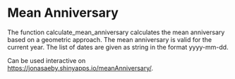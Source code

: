 # Mean Anniversary

The function calculate_mean_anniversary calculates the mean anniversary based on a geometric approach. The mean anniversary is valid for the current year. The list of dates are given as string in the format yyyy-mm-dd.

Can be used interactive on https://jonasaeby.shinyapps.io/meanAnniversary/.
